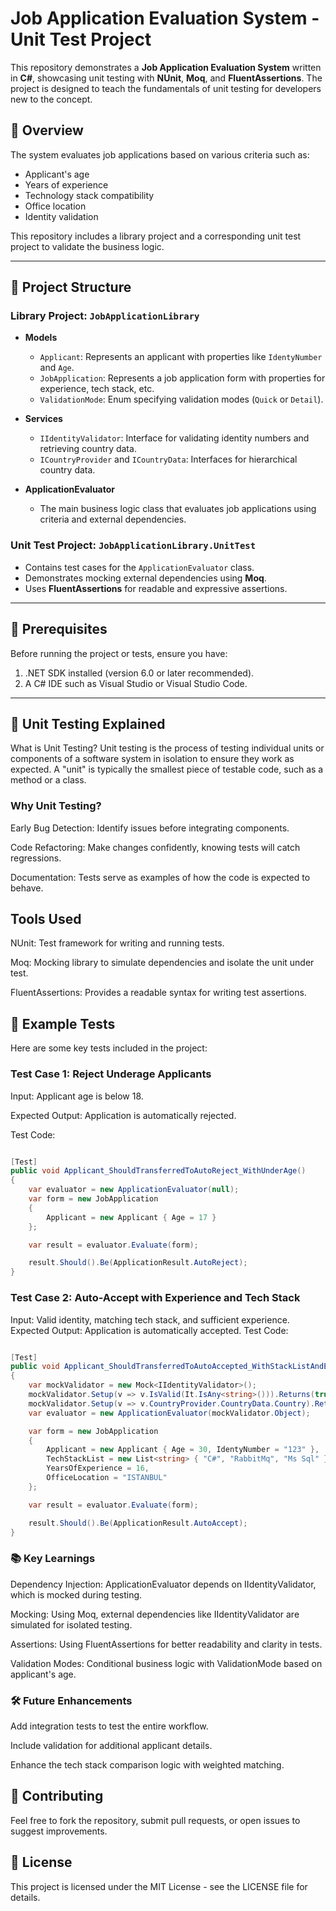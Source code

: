# Job Application Evaluation System - Unit Test Project

This repository demonstrates a **Job Application Evaluation System** written in **C#**, showcasing unit testing with **NUnit**, **Moq**, and **FluentAssertions**. The project is designed to teach the fundamentals of unit testing for developers new to the concept.

## 🚀 Overview

The system evaluates job applications based on various criteria such as:
- Applicant's age
- Years of experience
- Technology stack compatibility
- Office location
- Identity validation

This repository includes a library project and a corresponding unit test project to validate the business logic.

---

## 📂 Project Structure

### **Library Project: `JobApplicationLibrary`**
- **Models**
  - `Applicant`: Represents an applicant with properties like `IdentyNumber` and `Age`.
  - `JobApplication`: Represents a job application form with properties for experience, tech stack, etc.
  - `ValidationMode`: Enum specifying validation modes (`Quick` or `Detail`).

- **Services**
  - `IIdentityValidator`: Interface for validating identity numbers and retrieving country data.
  - `ICountryProvider` and `ICountryData`: Interfaces for hierarchical country data.

- **ApplicationEvaluator**
  - The main business logic class that evaluates job applications using criteria and external dependencies.

### **Unit Test Project: `JobApplicationLibrary.UnitTest`**
- Contains test cases for the `ApplicationEvaluator` class.
- Demonstrates mocking external dependencies using **Moq**.
- Uses **FluentAssertions** for readable and expressive assertions.

---

## 🔧 Prerequisites

Before running the project or tests, ensure you have:
1. .NET SDK installed (version 6.0 or later recommended).
2. A C# IDE such as Visual Studio or Visual Studio Code.

---



## 🧪 Unit Testing Explained
What is Unit Testing?
Unit testing is the process of testing individual units or components of a software system in isolation to ensure they work as expected. A "unit" is typically the smallest piece of testable code, such as a method or a class.

### Why Unit Testing?
Early Bug Detection: Identify issues before integrating components.

Code Refactoring: Make changes confidently, knowing tests will catch regressions.

Documentation: Tests serve as examples of how the code is expected to behave.

## Tools Used
NUnit: Test framework for writing and running tests.

Moq: Mocking library to simulate dependencies and isolate the unit under test.

FluentAssertions: Provides a readable syntax for writing test assertions.

## 📝 Example Tests
Here are some key tests included in the project:

### Test Case 1: Reject Underage Applicants
Input: Applicant age is below 18.

Expected Output: Application is automatically rejected.

Test Code:
```csharp

[Test]
public void Applicant_ShouldTransferredToAutoReject_WithUnderAge()
{
    var evaluator = new ApplicationEvaluator(null);
    var form = new JobApplication
    {
        Applicant = new Applicant { Age = 17 }
    };

    var result = evaluator.Evaluate(form);

    result.Should().Be(ApplicationResult.AutoReject);
}
```
### Test Case 2: Auto-Accept with Experience and Tech Stack
Input: Valid identity, matching tech stack, and sufficient experience.
Expected Output: Application is automatically accepted.
Test Code:
```csharp

[Test]
public void Applicant_ShouldTransferredToAutoAccepted_WithStackListAndExperience()
{
    var mockValidator = new Mock<IIdentityValidator>();
    mockValidator.Setup(v => v.IsValid(It.IsAny<string>())).Returns(true);
    mockValidator.Setup(v => v.CountryProvider.CountryData.Country).Returns("TURKEY");
    var evaluator = new ApplicationEvaluator(mockValidator.Object);

    var form = new JobApplication
    {
        Applicant = new Applicant { Age = 30, IdentyNumber = "123" },
        TechStackList = new List<string> { "C#", "RabbitMq", "Ms Sql" },
        YearsOfExperience = 16,
        OfficeLocation = "ISTANBUL"
    };

    var result = evaluator.Evaluate(form);

    result.Should().Be(ApplicationResult.AutoAccept);
}
```

### 📚 Key Learnings
Dependency Injection: ApplicationEvaluator depends on IIdentityValidator, which is mocked during testing.

Mocking: Using Moq, external dependencies like IIdentityValidator are simulated for isolated testing.

Assertions: Using FluentAssertions for better readability and clarity in tests.

Validation Modes: Conditional business logic with ValidationMode based on applicant's age.

### 🛠️ Future Enhancements
Add integration tests to test the entire workflow.

Include validation for additional applicant details.

Enhance the tech stack comparison logic with weighted matching.
## 🤝 Contributing
Feel free to fork the repository, submit pull requests, or open issues to suggest improvements.

## 📜 License
This project is licensed under the MIT License - see the LICENSE file for details.















